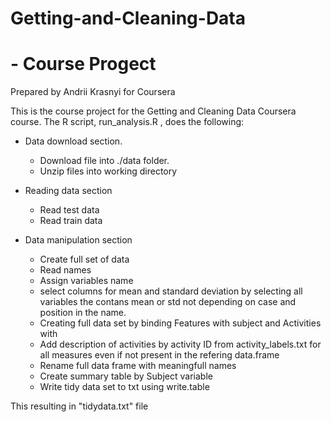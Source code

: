# Getting-and-Cleaning-Data
# - Course Progect

Prepared  by Andrii Krasnyi for Coursera  

This is the course project for the Getting and Cleaning Data Coursera course. The R script,  run_analysis.R , does the following:

* Data download section. 
  * Download file into ./data folder.
  * Unzip files into working directory

* Reading  data section

  * Read test data
  * Read train data

* Data manipulation section
  * Create full set of data
  * Read names
  * Assign variables name
  * select columns  for mean and standard deviation by selecting all  variables the  contans mean or std not depending on case and position in the name.
  * Creating full data set by binding  Features with subject and Activities with 
  * Add  description of activities by activity ID from activity_labels.txt for all measures even if not present in the refering data.frame
  * Rename full data frame with meaningfull names 
  * Create summary table by Subject variable
  * Write  tidy data set to txt using write.table

This resulting in  "tidydata.txt" file
